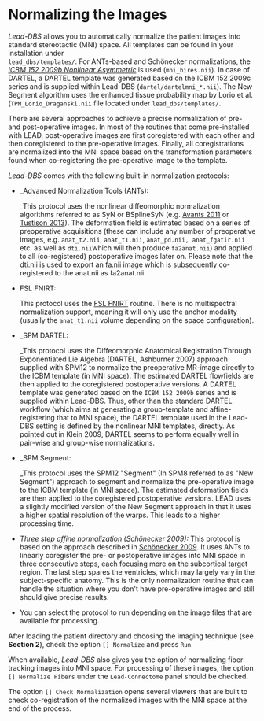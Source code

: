 # Normalizing the Images

_Lead-DBS_ allows you to automatically normalize the patient images into standard stereotactic \(MNI\) space. All templates can be found in your installation under  
`lead_dbs/templates/`. For ANTs-based and Schönecker normalizations, the [_ICBM 152 2009b Nonlinear Asymmetric_](http://www.bic.mni.mcgill.ca/ServicesAtlases/ICBM152NLin2009) is used \(`mni_hires.nii`\). In case of DARTEL, a DARTEL template was generated based on the ICBM 152 2009c series and is supplied within Lead-DBS \(`dartel/dartelmni_*.nii`\). The New Segment algorithm uses the enhanced tissue probability map by Lorio et al. \(`TPM_Lorio_Draganski.nii` file located under `lead_dbs/templates/`.

There are several approaches to achieve a precise normalization of pre- and post-operative images. In most of the routines that come pre-installed with LEAD, post-operative images are first coregistered with each other and then coregistered to the pre-operative images. Finally, all coregistrations are normalized into the MNI space based on the transformation parameters found when co-registering the pre-operative image to the template.

_Lead-DBS_ comes with the following built-in normalization protocols:

* \_Advanced Normalization Tools \(ANTs\):

  \_This protocol uses the nonlinear diffeomorphic normalization algorithms referred to as SyN or BSplineSyN \(e.g. [Avants 2011](https://www.ncbi.nlm.nih.gov/pmc/articles/PMC3065962/) or [Tustison 2013](https://www.ncbi.nlm.nih.gov/pmc/articles/PMC3870320/)\). The deformation field is estimated based on a series of preoperative acquisitions \(these can include any number of preoperative images, e.g. `anat_t2.nii`, `anat_t1.nii`, `anat_pd.nii, anat_fgatir.nii` etc. as well as `dti.nii`which will then produce `fa2anat.nii`\) and applied to all \(co-registered\) postoperative images later on. Please note that the dti.nii is used to export an fa.nii image which is subsequently co-registered to the anat.nii as fa2anat.nii.

* FSL FNIRT:

  This protocol uses the [FSL FNIRT](https://fsl.fmrib.ox.ac.uk/fsl/fslwiki/FNIRT/UserGuide) routine. There is no multispectral normalization support, meaning it will only use the anchor modality \(usually the `anat_t1.nii` volume depending on the space configuration\).

* \_SPM DARTEL:

  \_This protocol uses the Diffeomorphic Anatomical Registration Through Exponentiated Lie Algebra \(DARTEL, Ashburner 2007\) approach supplied with SPM12 to normalize the preoperative MR-image directly to the ICBM template \(in MNI space\). The estimated DARTEL flowfields are then applied to the coregistered postoperative versions. A DARTEL template was generated based on the `ICBM 152 2009b` series and is supplied within Lead-DBS. Thus, other than the standard DARTEL workflow \(which aims at generating a group-template and affine-registering that to MNI space\), the DARTEL template used in the Lead-DBS setting is defined by the nonlinear MNI templates, directly. As pointed out in Klein 2009, DARTEL seems to perform equally well in pair-wise and group-wise normalizations.

* \_SPM Segment:

  \_This protocol uses the SPM12 "Segment" \(In SPM8 referred to as "New Segment"\) approach to segment and normalize the pre-operative image to the ICBM template \(in MNI space\). The estimated deformation fields are then applied to the coregistered postoperative versions. LEAD uses a slightly modified version of the New Segment approach in that it uses a higher spatial resolution of the warps. This leads to a higher processing time.

* _Three step affine normalization \(Schönecker 2009\):_ This protocol is based on the approach described in [Schönecker 2009](https://www.ncbi.nlm.nih.gov/pubmed/19713324). It uses ANTs to linearly coregister the pre- or postoperative images into MNI space in three consecutive steps, each focusing more on the subcortical target region. The last step spares the ventricles, which may largely vary in the subject-specific anatomy. This is the only normalization routine that can handle the situation where you don't have pre-operative images and still should give precise results.
* You can select the protocol to run depending on the image files that are available for processing.

After loading the patient directory and choosing the imaging technique \(see **Section 2**\), check the option `[] Normalize` and press `Run`.

When available, _Lead-DBS_ also gives you the option of normalizing fiber tracking images into MNI space. For processing of these images, the option `[] Normalize Fibers` under the `Lead-Connectome` panel should be checked.

The option `[] Check Normalization` opens several viewers that are built to check co-registration of the normalized images with the MNI space at the end of the process.

